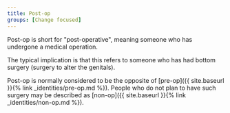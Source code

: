 ```yaml
---
title: Post-op
groups: [Change focused]
---
```


Post-op is short for "post-operative", meaning someone who has undergone a medical operation.

The typical implication is that this refers to someone who has  had bottom surgery (surgery to alter the genitals).

Post-op is normally considered to be the opposite of [pre-op]({{ site.baseurl }}{% link _identities/pre-op.md %}). People who do not plan to have such surgery may be described as [non-op]({{ site.baseurl }}{% link _identities/non-op.md %}).